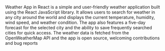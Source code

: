 Weather App in React is a simple and user-friendly weather application built using the React JavaScript library. It allows users to search for weather in any city around the world and displays the current temperature, humidity, wind speed, and weather condition. The app also features a five-day forecast for the selected city and the ability to save frequently searched cities for quick access. The weather data is fetched from the OpenWeatherMap API and the app is open source, welcoming contributions and bug reports
